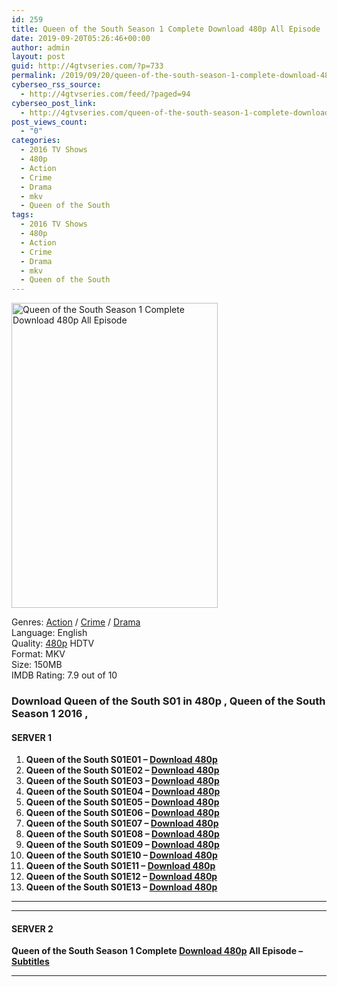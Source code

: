 ```yaml
---
id: 259
title: Queen of the South Season 1 Complete Download 480p All Episode
date: 2019-09-20T05:26:46+00:00
author: admin
layout: post
guid: http://4gtvseries.com/?p=733
permalink: /2019/09/20/queen-of-the-south-season-1-complete-download-480p-all-episode/
cyberseo_rss_source:
  - http://4gtvseries.com/feed/?paged=94
cyberseo_post_link:
  - http://4gtvseries.com/queen-of-the-south-season-1-complete-download-480p-all-episode/
post_views_count:
  - "0"
categories:
  - 2016 TV Shows
  - 480p
  - Action
  - Crime
  - Drama
  - mkv
  - Queen of the South
tags:
  - 2016 TV Shows
  - 480p
  - Action
  - Crime
  - Drama
  - mkv
  - Queen of the South
---
```

<img loading="lazy" class="aligncenter" src="https://1.bp.blogspot.com/-l8yYy8__HsA/XYRgtHH2K7I/AAAAAAAAACU/w9TO-fXXbpwDQuTkIOSVQ4vqxG-w2hr-gCK4BGAYYCw/s1600/Queen%2Bof%2Bthe%2BSouth%2BSeason%2B1.jpg" alt="Queen of the South Season 1 Complete Download 480p All Episode" width="330" height="488" />

Genres: <a href="http://4gtvseries.com/tag/action/" data-wpel-link="internal">Action</a> / <a href="http://4gtvseries.com/tag/drama/" data-wpel-link="internal">Crime</a> /&nbsp;<a href="http://4gtvseries.com/tag/drama/" data-wpel-link="internal">Drama</a>  
Language: English  
Quality:&nbsp;<a href="http://4gtvseries.com/tag/480p/" data-wpel-link="internal">480p</a>&nbsp;HDTV  
Format: MKV  
Size: 150MB  
IMDB Rating: 7.9 out of 10

### **Download Queen of the South S01 in 480p , Queen of the South Season 1 2016 ,&nbsp;**

#### <span><strong>SERVER 1</strong></span>

  1. **Queen of the South S01E01 – <a href="http://slink.dl480p.xyz/h5iz" data-wpel-link="external" target="_blank" rel="nofollow external noopener noreferrer" class="wpel-icon-left"><i class="wpel-icon fa fa-download" aria-hidden="true"></i>Download 480p</a>**
  2. **Queen of the South S01E02 – <a href="http://slink.dl480p.xyz/FckB3A9" data-wpel-link="external" target="_blank" rel="nofollow external noopener noreferrer" class="wpel-icon-left"><i class="wpel-icon fa fa-download" aria-hidden="true"></i>Download 480p</a>**
  3. **Queen of the South S01E03 – <a href="http://slink.dl480p.xyz/qz4oXE" data-wpel-link="external" target="_blank" rel="nofollow external noopener noreferrer" class="wpel-icon-left"><i class="wpel-icon fa fa-download" aria-hidden="true"></i>Download 480p</a>**
  4. **Queen of the South S01E04 – <a href="http://slink.dl480p.xyz/3c0VxEeb" data-wpel-link="external" target="_blank" rel="nofollow external noopener noreferrer" class="wpel-icon-left"><i class="wpel-icon fa fa-download" aria-hidden="true"></i>Download 480p</a>**
  5. **Queen of the South S01E05 – <a href="http://slink.dl480p.xyz/FHpoRtE5" data-wpel-link="external" target="_blank" rel="nofollow external noopener noreferrer" class="wpel-icon-left"><i class="wpel-icon fa fa-download" aria-hidden="true"></i>Download 480p</a>**
  6. **Queen of the South S01E06 – <a href="http://slink.dl480p.xyz/iRMxPSm" data-wpel-link="external" target="_blank" rel="nofollow external noopener noreferrer" class="wpel-icon-left"><i class="wpel-icon fa fa-download" aria-hidden="true"></i>Download 480p</a>**
  7. **Queen of the South S01E07 – <a href="http://slink.dl480p.xyz/KgemHW" data-wpel-link="external" target="_blank" rel="nofollow external noopener noreferrer" class="wpel-icon-left"><i class="wpel-icon fa fa-download" aria-hidden="true"></i>Download 480p</a>**
  8. **Queen of the South S01E08 – <a href="http://slink.dl480p.xyz/Ivnm" data-wpel-link="external" target="_blank" rel="nofollow external noopener noreferrer" class="wpel-icon-left"><i class="wpel-icon fa fa-download" aria-hidden="true"></i>Download 480p</a>**
  9. **Queen of the South S01E09 – <a href="http://slink.dl480p.xyz/EKWgW" data-wpel-link="external" target="_blank" rel="nofollow external noopener noreferrer" class="wpel-icon-left"><i class="wpel-icon fa fa-download" aria-hidden="true"></i>Download 480p</a>**
 10. **Queen of the South S01E10 – <a href="http://slink.dl480p.xyz/MHDX" data-wpel-link="external" target="_blank" rel="nofollow external noopener noreferrer" class="wpel-icon-left"><i class="wpel-icon fa fa-download" aria-hidden="true"></i>Download 480p</a>**
 11. **Queen of the South S01E11 – <a href="http://slink.dl480p.xyz/HL2Ad" data-wpel-link="external" target="_blank" rel="nofollow external noopener noreferrer" class="wpel-icon-left"><i class="wpel-icon fa fa-download" aria-hidden="true"></i>Download 480p</a>**
 12. **Queen of the South S01E12 – <a href="http://slink.dl480p.xyz/mf2LP4" data-wpel-link="external" target="_blank" rel="nofollow external noopener noreferrer" class="wpel-icon-left"><i class="wpel-icon fa fa-download" aria-hidden="true"></i>Download 480p</a>**
 13. **Queen of the South S01E13 – <a href="http://slink.dl480p.xyz/6CK5o" data-wpel-link="external" target="_blank" rel="nofollow external noopener noreferrer" class="wpel-icon-left"><i class="wpel-icon fa fa-download" aria-hidden="true"></i>Download 480p</a>**

* * *

* * *

#### <span><strong>SERVER 2</strong></span>

**Queen of the South Season 1 Complete <a href="http://dl480p.xyz/504/" data-wpel-link="external" target="_blank" rel="nofollow external noopener noreferrer" class="wpel-icon-left"><i class="wpel-icon fa fa-download" aria-hidden="true"></i>Download 480p</a> All Episode – <a href="https://subscene.com/subtitles/queen-of-the-south-first-season" data-wpel-link="external" target="_blank" rel="nofollow external noopener noreferrer" class="wpel-icon-left"><i class="wpel-icon fa fa-download" aria-hidden="true"></i>Subtitles</a>**

* * *

<div align="center">
</div>